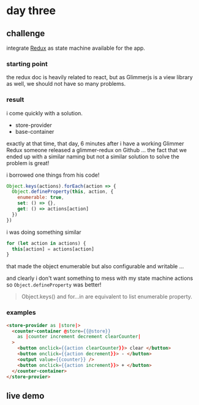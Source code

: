 # day three


## challenge

integrate [Redux]() as state machine available for the app.


### starting point

the redux doc is heavily related to react, but as Glimmerjs is a view library as well, we should not have so many problems.


### result

i come quickly with a solution.

* store-provider
* base-container

exactly at that time, that day, 6 minutes after i have a working Glimmer Redux someone released a glimmer-redux on Github ... the fact that we ended up with a similar naming but not a similar solution to solve the problem is great!

i borrowed one things from his code!

```js
Object.keys(actions).forEach(action => {
  Object.defineProperty(this, action, {
    enumerable: true,
    set: () => {},
    get: () => actions[action]
  })
})
```

i was doing something similar

```js
for (let action in actions) {
  this[action] = actions[action]
}
```

that made the object enumerable but also configurable and writable ...

and clearly i don't want something to mess with my state machine actions so `Object.defineProperty` was better!

> Object.keys() and for...in are equivalent to list enumerable property.

### examples

```html
<store-provider as |store|>
  <counter-container @store={{@store}}
    as |counter increment decrement clearCounter|
  >
    <button onclick={{action clearCounter}}> clear </button>
    <button onclick={{action decrement}}> - </button>
    <output value={{counter}} />
    <button onclick={{action increment}}> + </button>
  </counter-container>
</store-provier>
```

## live demo
